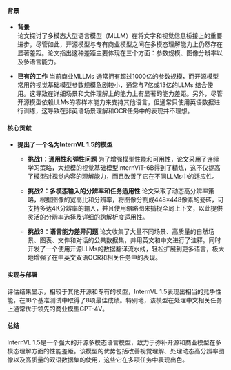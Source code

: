 #### 背景
- **背景**       
    论文探讨了多模态大型语言模型（MLLM）在将文字和视觉信息桥接上的重要进步，尽管如此，开源模型与专有商业模型之间在多模态理解能力上仍然存在显著差距。论文指出这种差距主要体现在三个方面：参数规模、图像分辨率以及多语言能力。

- **已有的工作**
    当前商业MLLMs 通常拥有超过1000亿的参数规模，而开源模型常用的视觉基础模型参数规模急剧较小，通常与7亿或13亿的LLMs 结合使用。这导致在详细场景和文件理解上的能力上有显著的能力差距。另外，尽管开源模型依赖LLMs的零样本能力来支持其他语言，但通常只使用英语数据进行训练，这导致在非英语场景理解和OCR任务中的表现并不理想。

#### 核心贡献
- **提出了一个名为InternVL 1.5的模型**
    - **挑战1：通用性和弹性问题**
        为了增强模型性能和可用性，论文采用了连续学习策略，大规模的视觉基础模型InternViT-6B得到了精炼，这不仅提高了模型对视觉内容的理解能力，而且改善了它在不同LLMs中的适应性。

    - **挑战2：多模态输入的分辨率和任务适用性**
        论文采取了动态高分辨率策略，根据图像的宽高比和分辨率，将图像分割成448×448像素的瓷砖，可支持多达4K分辨率的输入，并且使用缩略图来捕捉全局上下文，以此提供灵活的分辨率选择及详细的跨解析度适用性。

    - **挑战3：语言能力差异问题**
        论文收集了大量不同场景、高质量的自然场景、图表、文件和对话的公共数据集，并用英文和中文进行了注释。同时开发了一个使用开源LLMs的数据翻译流水线，轻松扩展到更多语言，极大地增强了在中英文双语OCR和相关任务中的表现。

#### 实现与部署
评估结果显示，相较于其他开源和专有的模型，InternVL 1.5表现出相当的竞争性能，在18个基准测试中取得了8项最佳成绩。特别地，该模型在处理中文相关任务上通常优于领先的商业模型GPT-4V。

#### 总结
InternVL 1.5是一个强大的开源多模态语言模型，致力于弥补开源和商业模型在多模态理解方面的性能差距。该模型的优势包括改善视觉理解、处理动态高分辨率图像以及高质量的双语数据集的使用，这些它在多项任务中表现出色。